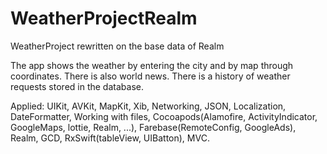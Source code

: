 # WeatherProjectRealm
WeatherProject rewritten on the base data of Realm

The app shows the weather by entering the city and by map through coordinates. 
There is also world news. There is a history of weather requests stored in the database.

Applied: UIKit, AVKit, MapKit, Xib, Networking, JSON, Localization, DateFormatter, 
Working with files, Cocoapods(Alamofire, ActivityIndicator, GoogleMaps, lottie, Realm, ...), 
Farebase(RemoteConfig, GoogleAds), Realm, GCD, RxSwift(tableView, UIBatton), MVC.
